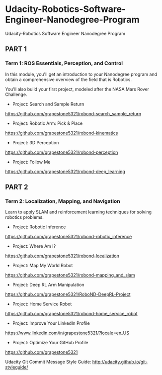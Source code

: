 # Udacity-Robotics-Software-Engineer-Nanodegree-Program
Udacity-Robotics Software Engineer Nanodegree Program


## PART 1

### Term 1: ROS Essentials, Perception, and Control


In this module, you'll get an introduction to your Nanodegree program and obtain a comprehensive overview of the field that is Robotics. 

You'll also build your first project, modeled after the NASA Mars Rover Challenge.

- Project: Search and Sample Return

https://github.com/grapestone5321/robond-search_sample_return

- Project: Robotic Arm: Pick & Place

https://github.com/grapestone5321/robond-kinematics

- Project: 3D Perception

https://github.com/grapestone5321/robond-perception

- Project: Follow Me

https://github.com/grapestone5321/robond-deep_learning


## PART 2

### Term 2: Localization, Mapping, and Navigation

Learn to apply SLAM and reinforcement learning techniques for solving robotics problems.

- Project: Robotic Inference

https://github.com/grapestone5321/robond-robotic_inference

- Project: Where Am I?

https://github.com/grapestone5321/robond-localization



- Project: Map My World Robot

https://github.com/grapestone5321/robond-mapping_and_slam

- Project: Deep RL Arm Manipulation

https://github.com/grapestone5321/RoboND-DeepRL-Project

- Project: Home Service Robot

https://github.com/grapestone5321/robond-home_service_robot

- Project: Improve Your LinkedIn Profile

https://www.linkedin.com/in/grapestone5321/?locale=en_US

- Project: Optimize Your GitHub Profile

https://github.com/grapestone5321

Udacity Git Commit Message Style Guide: http://udacity.github.io/git-styleguide/

